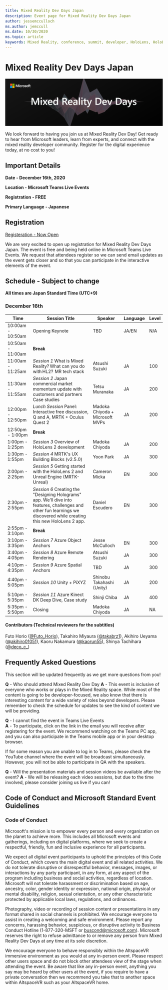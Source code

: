 ```yaml
---
title: Mixed Reality Dev Days Japan
description: Event page for Mixed Reality Dev Days Japan
author: jessemcculloch 
ms.author: jemccull
ms.date: 10/30/2020
ms.topic: article
keywords: Mixed Reality, conference, summit, developer, HoloLens, HoloLens 2, Kinect
---
```

# Mixed Reality Dev Days Japan

![Mixed Reality Dev Days](images/MRDD/MRDevDaysJapanBanner.png)

We look forward to having you join us at Mixed Reality Dev Day! Get ready to hear from Microsoft leaders, learn from experts, and connect with the mixed reality developer community. Register for the digital experience today, at no cost to you!

## Important Details

**Date - December 16th, 2020**

**Location - Microsoft Teams Live Events**

**Registration - FREE**

**Primary Language - Japanese**

## Registration

[Registeration - Now Open](https://mixedrealityprod.microsoftcrmportals.com/event/sessions?id=MR_Dev_Days_Japan864059683)

We are very excited to open up registration for Mixed Reality Dev Days Japan.  The event is free and being held online in Microsoft Teams Live Events.  We request that attendees register so we can send email updates as the event gets closer and so that you can participate in the interactive elements of the event.

## Schedule - Subject to change

**All times are Japan Standard Time (UTC+9)** 



### December 16th
|**Time**|**Session Title**|**Speaker**|**Language**|**Level**|
|---------|---------|---------|---------|---------|
|10:00am - 10:50am|Opening Keynote|TBD|JA/EN|N/A|
|10:50am - 11:00am|**Break**||||
|11:00am - 11:25am|*Session 1* What is Mixed Reality? What can you do with HL2?  MR tech stack|Atsushi Suzuki|JA|100|
|11:30am - 11:55am|*Session 2* Japan commercial market momentum update with customers and partners Case studies|Tetsu Muranaka|JA|200|
|12:00pm - 12:50pm|*Lunch Session* Panel: Interactive free discussion, Q and A, MRTK + Oculus Quest 2|Madoka Chiyoda + Microsoft MVPs|JA|200|
|12:50pm - 1:00pm|**Break**||||
|1:00pm - 1:25pm|*Session 3* Overview of HoloLens 2 development|Madoka Chiyoda|JA|200|
|1:30pm - 1:55pm|*Session 4* MRTK's UX Building Blocks (v2.5.0)|Yoon Park|JA|300|
|2:00pm - 2:25pm|*Session 5* Getting started with the HoloLens 2 and Unreal Engine (MRTK-Unreal)|Cameron Micka|EN|300|
|2:30pm - 2:55pm|*Session 6* Creating the "Designing Holograms" app. We'll dive into features, challenges and other fun learnings we discovered while creating this new HoloLens 2 app.|Daniel Escudero|EN|300|
|2:55pm - 3:10pm|**Break**||||
|3:10pm - 3:35pm|*Session 7* Azure Object Anchors|Jesse McCulloch|EN|300|
|3:40pm - 4:05pm|*Session 8* Azure Remote Rendering|Atsushi Suzuki|JA|300|
|4:10pm - 4:35pm|*Session 9* Azure Spatial Anchors|TBD|JA|300|
|4:40pm - 5:05pm|*Session 10* Unity + PiXYZ|Shinobu Takahashi (Unity)|JA|200|
|5:10pm - 5:35pm|*Session 11* Azure Kinect DK Deep Dive, Case study|Shinji Chiba|JA|400|
|5:35pm - 5:50pm|Closing|Madoka Chiyoda|JA|NA|

#### Contributors (Technical reviewers for the subtitles)

Futo Horio ([@Futo_Horio](https://twitter.com/Futo_Horio)), Takahiro Miyaura ([@takabrz1](https://twitter.com/takabrz1)), Akihiro Ueyama ([@akihiro01051](https://twitter.com/akihiro01051)), Kaoru Nakamura ([@kaorun55](https://twitter.com/kaorun55)), Shinya Tachihara ([@deco_c_](https://twitter.com/deco_c_))

## Frequently Asked Questions
This section will be updated frequently as we get more questions from you!

**Q** - Who should attend Mixed Reality Dev Day
**A** - This event is inclusive of everyone who works or plays in the Mixed Reality space. While most of the content is going to be developer-focused, we also know that there is interesting content for a wide variety of roles beyond developers. Please remember to check the schedule for updates to see the kind of content we will be providing.  
  
**Q** - I cannot find the event in Teams Live Events  
**A** - To participate, click on the link in the email you will receive after registering for the event. We recommend watching on the Teams PC app, and you can also participate in the Teams mobile app or in your desktop browser.

If for some reason you are unable to log in to Teams, please check the YouTube channel where the event will be broadcast simultaneously. However, you will not be able to participate in QA with the speakers.

  
**Q** - Will the presentation materials and session videos be available after the event? 
**A** - We will be releasing each video sessions, but due to the time involved, please consider joining us live if you can!

<!--  
**Q** -  
**A** -  
  
**Q** -  
**A** -  
  
**Q** -  
**A** -  
-->

## Code of Conduct and Microsoft Standard Event Guidelines

### Code of Conduct 

Microsoft's mission is to empower every person and every organization on the planet to achieve more. This includes all Microsoft events and gatherings, including on digital platforms, where we seek to create a respectful, friendly, fun and inclusive experience for all participants.

We expect all digital event participants to uphold the principles of this Code of Conduct, which covers the main digital event and all related activities. We do not tolerate disruptive or disrespectful behavior, messages, images, or interactions by any party participant, in any form, at any aspect of the program including business and social activities, regardless of location. Microsoft will not tolerate harassment or discrimination based on age, ancestry, color, gender identity or expression, national origin, physical or mental disability, religion, sexual orientation, or any other characteristic protected by applicable local laws, regulations, and ordinances.  

Photography, video or recording of session content or presentations in any format shared in social channels is prohibited. We encourage everyone to assist in creating a welcoming and safe environment. Please report any concerns, harassing behavior, suspicious, or disruptive activity to Business Conduct Hotline (1-877-320-MSFT or [buscond@microsoft.com](mailto:buscond@microsoft.com)). Microsoft reserves the right to refuse admittance to or remove any person from Mixed Reality Dev Days at any time at its sole discretion. 

We encourage everyone to behave responsibly within the AltspaceVR immersive environment as you would at any in-person event. Please respect other users space and do not block other attendees view of the stage when attending the event.  Be aware that like any in-person event, anything you say may be heard by other users at the event, if you require to have a private conversation then we recommend you take that to another space within AltspaceVR such as your AltspaceVR home.



